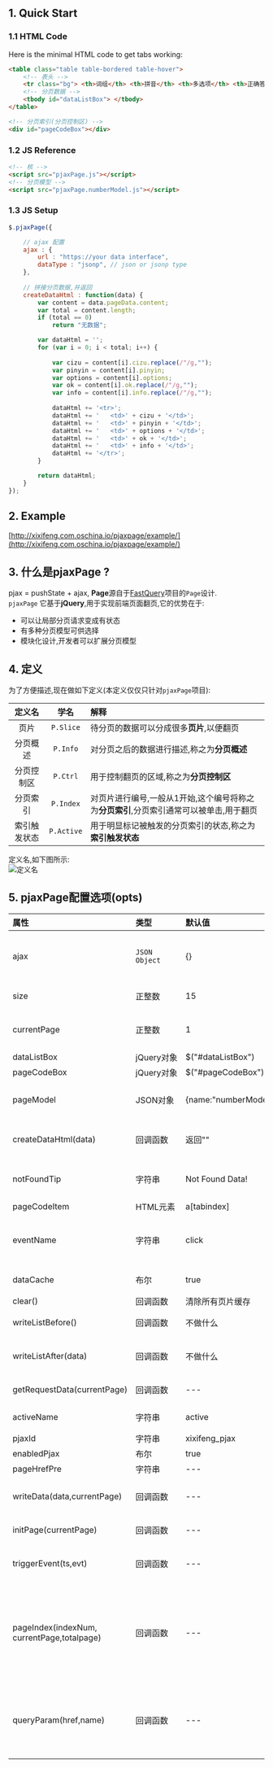 ## 1. Quick Start
### 1.1 HTML Code
Here is the minimal HTML code to get tabs working: 
```html
<table class="table table-bordered table-hover">
	<!-- 表头 -->
	<tr class="bg"> <th>词组</th> <th>拼音</th> <th>多选项</th> <th>正确答案</th> <th>词义</th> </tr>
	<!-- 分页数据 -->
	<tbody id="dataListBox"> </tbody>
</table>

<!-- 分页索引(分页控制区) -->
<div id="pageCodeBox"></div>
```

### 1.2 JS Reference
```html
<!-- 核 -->
<script src="pjaxPage.js"></script>
<!-- 分页模型 -->
<script src="pjaxPage.numberModel.js"></script>
```

###  1.3 JS Setup
```javascript
$.pjaxPage({

	// ajax 配置
	ajax : {
		url : "https://your data interface",
		dataType : "jsonp", // json or jsonp type
	},
	
	// 拼接分页数据,并返回
	createDataHtml : function(data) {
		var content = data.pageData.content;
		var total = content.length;
		if (total == 0)
			return "无数据";

		var dataHtml = '';
		for (var i = 0; i < total; i++) {
			
			var cizu = content[i].cizu.replace(/"/g,"");
			var pinyin = content[i].pinyin;
			var options = content[i].options;
			var ok = content[i].ok.replace(/"/g,"");
			var info = content[i].info.replace(/"/g,"");
			
			dataHtml += '<tr>';
			dataHtml += '	<td>' + cizu + '</td>';
			dataHtml += '	<td>' + pinyin + '</td>';
			dataHtml += '	<td>' + options + '</td>';
			dataHtml += '	<td>' + ok + '</td>';
			dataHtml += '	<td>' + info + '</td>';
			dataHtml += '</tr>';
		}

		return dataHtml;
	}
});
```

## 2. Example
[http://xixifeng.com.oschina.io/pjaxpage/example/](http://xixifeng.com.oschina.io/pjaxpage/example/) 

## 3. 什么是pjaxPage ?
pjax = pushState + ajax, **Page**源自于[FastQuery](https://gitee.com/xixifeng.com/fastquery)项目的`Page`设计.  
`pjaxPage` 它基于**jQuery**,用于实现前端页面翻页,它的优势在于:
- 可以让局部分页请求变成有状态
- 有多种分页模型可供选择
- 模块化设计,开发者可以扩展分页模型 

## 4. 定义
为了方便描述,现在做如下定义(本定义仅仅只针对`pjaxPage`项目):

| 定义名 | 学名 | 解释 |
|:-----:|:-----:|:-----|
|页片|`P.Slice`|待分页的数据可以分成很多**页片**,以便翻页|
|分页概述|`P.Info`|对分页之后的数据进行描述,称之为**分页概述**|
|分页控制区|`P.Ctrl`|用于控制翻页的区域,称之为**分页控制区**|
|分页索引|`P.Index`|对页片进行编号,一般从1开始,这个编号将称之为**分页索引**,分页索引通常可以被单击,用于翻页|
|索引触发状态|`P.Active`|用于明显标记被触发的分页索引的状态,称之为**索引触发状态**|

定义名,如下图所示:  
![定义名](https://xixifeng.github.io/pjaxpage/example/img/names.png "定义名")  


## 5. pjaxPage配置选项(opts)

| 属性 | 类型 | 默认值 | 描述 |
|:-----|:-----|:-----|:-----|
|ajax|`JSON Object`|{}|jQuery的ajax的配置(settings),支持jQuery.ajax所有的配置选项.注意:不用设置请求data和success函数.ajax的settings,请参照jQuery官方说明|
|size|正整数|15|用于指定`P.Slice`(页片)显示多少条记录.换言之,指定每页显示多少条记录|
|currentPage|正整数|1|用于指定当前页的`P.Index`(分页索引),例如:把currentPage设置为N,那么就显示第N页|
|dataListBox|<nobr>jQuery对象</nobr>|$("#dataListBox")|用于装载`P.Slice`的盒子|
|pageCodeBox|jQuery对象|$("#pageCodeBox")|用于装载`P.Ctrl`的盒子|
|pageModel|JSON对象| {name:"numberModel"}|用于配置分页模型,开发者扩展扩展自己的分页模型.`numberModel`的可选参数,请参阅分页模型章节|
|createDataHtml(data)|回调函数|返回""|共:1个参数. 第1个参数是ajax成功请求所响应的数据.该函数的作用:创建当前`P.Slice`的HTML代码,并返回|
|notFoundTip|字符串|Not Found Data!|翻页时如果没有找到数据,会将此选项设置的值写入到用于装载`P.Slice`的盒子里,支持HTML|
|pageCodeItem|HTML元素|a[tabindex]|`P.Index`的HTML元素选择器|
|eventName|字符串|click|`P.Index`的事件名称.默认`click`,表示单击分页索引就翻页,若设置为`dblclick`,表示双击分页索引,才能翻页.当然,也可以基于jQuery自定义一个事件|
|dataCache|布尔|true|是否采用jQuery的data函数缓存`P.Slice`(页片)数据|
|clear()|回调函数|清除所有页片缓存|清除所有页片缓存|
|writeListBefore()|回调函数|不做什么|数据列表写入倒dom之前,该方法的上下文对象(this)对象是pjaxPage的opts|
|writeListAfter(data)|回调函数|不做什么|数据列表写入倒dom之后,data为服务器响应的数据,该方法的上下文对象(this)为opts|
|<nobr>getRequestData(currentPage)</nobr>|回调函数|---|获取请求参数,注意:它的上下文对象为opts, currentPage表示当前页|
|activeName|字符串|active|`P.Index`被触发后的class样式选择器的名称|
|pjaxId|字符串|xixifeng_pjax|pjax ID 会显示在浏览器地址栏上|
|enabledPjax|布尔|true|是否启用pjax功能|
|pageHrefPre|字符串|---|`P.Index`链接地址的前缀|
|writeData(data,currentPage)|回调函数|---|写入数据,data为服务响应的数据,currentPate当前页,注意,此方法的上下文对象为opts|
|initPage(currentPage)|回调函数|---|从服务器获得数据的方式,然后执行写入数据,上下文对象为opts|
|triggerEvent(ts,evt)|回调函数|---|触发`P.Index`的事件要做的事情. 注意:该方法的上下文对象是opts,ts:表示事件触发源的对象;evt:表示事件对象|
|pageIndex(indexNum,<br />currentPage,totalpage)|回调函数|---|计算开始页和结束页.参数说明:indexNum:(必选项)指定在分页控制区中显示分页索引的个数(不包含"N+...","...N+"或"箭头");currentPage:(必选项)当前页;totalpage:(必选项)总页面数 返回格式: {"startpage" : startpage,"endpage":endpage}|
|queryParam(href,name)|回调函数|---|从一个参数地址中查询出一个参数的值.举例: 从a=1&b=2&c=3查出c的值. 写法:queryParam("a=1&b=2&c=3","c") 得出3.参数说明:href:(必选项)url地址;name:(必选项)参数的名称.返回: 参数值,如果没有找到返回""|





  













